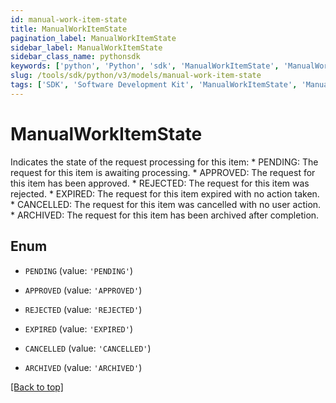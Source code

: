 ```yaml
---
id: manual-work-item-state
title: ManualWorkItemState
pagination_label: ManualWorkItemState
sidebar_label: ManualWorkItemState
sidebar_class_name: pythonsdk
keywords: ['python', 'Python', 'sdk', 'ManualWorkItemState', 'ManualWorkItemState'] 
slug: /tools/sdk/python/v3/models/manual-work-item-state
tags: ['SDK', 'Software Development Kit', 'ManualWorkItemState', 'ManualWorkItemState']
---
```


# ManualWorkItemState

Indicates the state of the request processing for this item: * PENDING: The request for this item is awaiting processing. * APPROVED: The request for this item has been approved. * REJECTED: The request for this item was rejected. * EXPIRED: The request for this item expired with no action taken. * CANCELLED: The request for this item was cancelled with no user action. * ARCHIVED: The request for this item has been archived after completion.

## Enum

* `PENDING` (value: `'PENDING'`)

* `APPROVED` (value: `'APPROVED'`)

* `REJECTED` (value: `'REJECTED'`)

* `EXPIRED` (value: `'EXPIRED'`)

* `CANCELLED` (value: `'CANCELLED'`)

* `ARCHIVED` (value: `'ARCHIVED'`)

[[Back to top]](#) 

